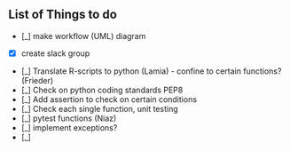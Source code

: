 ## List of Things to do

- [_] make workflow (UML) diagram
- [x] create slack group
- [_] Translate R-scripts to python (Lamia)
        - confine to certain functions? (Frieder)
- [_] Check on python coding standards PEP8
- [_] Add assertion to check on certain conditions
- [_] Check each single function, unit testing
- [_] pytest functions (Niaz)
- [_] implement exceptions?
- [_] 

